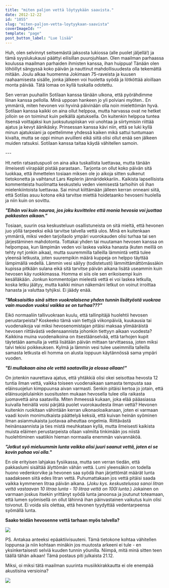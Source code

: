 ```yaml
---
title: "miten paljon vettä löytyykään saavista."
date: 2012-12-22
id: "1055"
slug: "miten-paljon-vetta-loytyykaan-saavista"
coverImageId: ""
template: "page"
post_button_label: "Lue lisää"
---
```


Huh, olen selvinnyt seitsemästä jaksosta lukiossa (alle puolet jäljellä!) ja tämä syyslukukausi päättyi eilisillan puurojuhlaan. Olen maailman parhaassa koulussa maailman parhaiden ihmisten kanssa, ihan huippua! Tänään olen löhöillyt sängyssä koko päivän ja nauttinut mahdollisuudesta olla tekemättä mitään. Joulu alkaa huomenna Jokimaan 75-raveista ja kuusen raahaamisesta sisälle, jonka jälkeen voi huoletta syödä ja lötköttää aloillaan monta päivää. Tätä lomaa on kyllä tuskalla odotettu.

Sen verran puuhailin Sotilaan kanssa tänään ulkona, että pyörähdimme liinan kanssa pellolla. Minä uppoan hankeen jo yli polviani myöten.. En ymmärrä, miten hevonen voi hyvinä päivinään olla noin mielettömän hyvä. Sotilaan kanssa kaikki on aina ollut helppoa, mutta harvassa ovat ne hetket jolloin se on toiminut kuin pelkällä ajatuksella. On kuitenkin helppoa tuntea itsensä voittajaksi kun juoksutuspiiskan voi unohtaa ja siirtymisiin riittää ajatus ja kevyt äänikäsky. Prinsessan kanssa kävi niin, että se luki kyllä minun ajatuksiani ja opettelimme yhdessä kaiken mikä sattui tuntumaan kivalta, mutta se oppi minun avuilleni eikä siitä olisi ollut enää sen jälkeen muiden ratsuksi. Sotilaan kanssa taitaa käydä vähitellen samoin.

\---

Ht.netin ratsastuspuoli on aina aika tuskallista luettavaa, mutta tänään ilmeisesti viirapäät pistää parastaan.. Tarjonta on ollut koko päivän sitä luokkaa, että ihmettelen tosiaan miksen ole jo aikoja sitten sulkenut tietokonetta ja vaihtanut Lars Keplerin jännäridekkariin.. Kaikista lapsellisista kommenteista huolimatta keskustelu veden viemisestä tarhoihin oli ihan mielenkiintoista luettavaa. Sai minut kiittämään jälleen kerran onneani siitä, että Sotilas asuu kotona eikä tarvitse miettiä hoidetaanko hevoseni huolella ja niin kuin on sovittu.

**_"Eihän voi kuin nauraa, jos joku kuvittelee että monia hevosia voi juottaa pakkasten aikaan."_**

Tosiaan, suurin osa keskusteluun osallistuneista on sitä mieltä, että hevonen juo yöllä tarpeeksi eikä tarvitse talvella vettä ulos. Minä en kuitenkaan ymmärrä, miksi veden tarjollaolo ympäri vuorokauden olisi turhaa tai sen järjestäminen mahdotonta. Tottakai yhden tai muutaman hevosen kanssa on helpompaa, kun lämpimän veden voi laskea vaikka hanasta (kuten meillä on tehty nyt jonkin aikaa), mutta suuremmilla talleilla lämmintä vettä tulee yleensä letkusta, joten suurempikin määrä kuppeja on helppo täyttää lämpimällä vedellä. Lämmin vesi säilyy (todistetusti) lämmittämättömässäkin kupissa pitkään sulana eikä sitä tarvitse päivän aikana lisätä useammin kuin hevosen käy ruokkimassa. Homma ei siis ole sen erikoisempi kuin kesälläkään. Jonkun kommentoijan mielestä vettä ei voi laskea letkulla, koska letku jäätyy, mutta kaikki minun näkemäni letkut on voinut irroittaa hanasta ja valuttaa tyhjiksi. Ei jäädy enää.

**_"Maksaisitko sinä sitten vuokralaisena yhden tunnin lisätyöstä vuokraa vain muodon vuoksi vaikka se on turhaa???"_**

Eikö normaaliin tallivuokraan kuulu, että tallinpitäjä huolehtii hevosen perustarpeista? Koskeeko tämä vain tiettyjä viikonpäiviä, kuukausia tai vuodenaikoja vai miksi hevosenomistajan pitäisi maksaa ylimääräistä hevosen riittävästä vedensaannista johonkin tiettyyn aikaan vuodesta? Kaikkina muina vuodenaikoina on itsestäänselvää, että tarhojen kupit täytetään aamulla ja vettä lisätään päivän mittaan tarvittaessa, joten miksi talvi tekisi poikkeuksen. Kylmä ja lämmin vesi tulee useimmilla talleilla samasta letkusta eli homma on alusta loppuun käytännössä sama ympäri vuoden.

**_"Ei mullakaan aina ole vettä saatavilla ja elossa ollaan!"_**

On jotenkin naurettava ajatus, että yhtäkkiä olisi okei seisottaa hevosta 12 tuntia ilman vettä, vaikka toiseen vuodenaikaan samasta tempusta saa eläinsuojelun kimppuunsa aivan varmasti. Senkin pitäisi kertoa jo jotain, että eläinsuojelulainkin suositusten mukaan hevosella tulee olla raikasta juomavettä aina saatavilla. Miten ihmeessä kukaan, joka elää pääasiassa kuivalla heinällä voisi pärjätä puolet vuorokaudesta ilman vettä? Hevonen kuitenkin ruokitaan vähintään kerran ulkonaoloaikanaan, joten ei varmaan vaadi kovin monimutkaista päättelyä keksiä, että kuivan heinän syöminen ilman asianmukaista juotavaa aiheuttaa ongelmia. Riittävästä heinänsaannista ja ties mistä meuhkataan kyllä, mutta ilmeisesti kaikista muista eläimen perustarpeista ollaan valmiita tinkimään jos niistä huolehtiminen vaatiikin hieman normaalia enemmän vaivannäköä.

**_"Jotkut syö mieluummin lunta vaikka olisi juuri saanut vettä, joten ei se kovin pahaa voi olla."_**

En ole erityisen lahjakas fysiikassa, mutta sen verran tiedän, että pakkaslumi sisältää älyttömän vähän vettä. Lumi yleensäkin on todella huono vedenkorvike ja hevonen saa syödä ihan järjettömät määrät lunta saadakseen siitä edes litran vettä. Puhumattakaan jos vettä pitäisi saada vaikka kymmenen litraa päivän aikana. (_Joku kys. keskustelussa sanoi litran vettä vastaavan 10 litraa lunta - 10 litraa vettä on 100l lunta_.) Jokainen on varmaan joskus itsekin yrittänyt syödä lunta janoonsa ja joutunut toteamaan, että lumen syömisellä on ollut lähinnä ihan päinvastainen vaikutus kuin olisi toivonut. Ei voida siis olettaa, että hevonen tyydyttää vedentarpeensa syömällä lunta.

**Saako teidän hevosenne vettä tarhaan myös talvella?**

[![](/images/IMG_0400.JPG)](http://4.bp.blogspot.com/-FkQXsLaq1i4/UNUK3vmzEZI/AAAAAAAAD5k/BqIDg88nO4g/s1600/IMG_0400.JPG)

PS. Antakaa anteeksi epäaktiivisuuteni. Tämä tietokone kohtaa vähitellen loppunsa ja niin kohtaan minäkin jos muutosta arkeeni ei tule - en yksinkertaisesti selviä kuuden tunnin yöunilla. Niimpä, mitä minä sitten teen täällä tähän aikaan! Tämä postaus piti julkaista 21.12.

Miksi, oi miksi tätä maailman suurinta musiikkirakkautta ei ole enempää akustisina versioina?

[![](/images/ak.jpg)](http://1.bp.blogspot.com/-9qeHAwB0x_E/UNUMFPrIFvI/AAAAAAAAD5w/BKZRkCdtQVE/s1600/ak.jpg)
